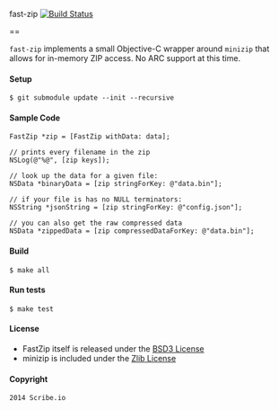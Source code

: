 fast-zip [![Build Status](https://travis-ci.org/scribe-src/fast-zip.svg)](https://travis-ci.org/scribe-src/fast-zip)

==

`fast-zip` implements a small Objective-C wrapper around `minizip` that allows for in-memory ZIP access. No ARC support at this time.

#### Setup

    $ git submodule update --init --recursive

#### Sample Code

    FastZip *zip = [FastZip withData: data];

    // prints every filename in the zip
    NSLog(@"%@", [zip keys]);

    // look up the data for a given file:
    NSData *binaryData = [zip stringForKey: @"data.bin"];

    // if your file is has no NULL terminators:
    NSString *jsonString = [zip stringForKey: @"config.json"];

    // you can also get the raw compressed data
    NSData *zippedData = [zip compressedDataForKey: @"data.bin"];

#### Build

    $ make all

#### Run tests

    $ make test

#### License

 - FastZip itself is released under the [BSD3 License](http://opensource.org/licenses/BSD-3-Clause)
 - minizip is included under the [Zlib License](www.zlib.net/zlib_license.html)

#### Copyright

    2014 Scribe.io
